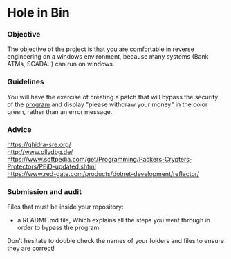 # Hole in Bin

### Objective

The objective of the project is that you are comfortable in reverse engineering on a windows environment, because many systems (Bank ATMs, SCADA..) can run on windows.

### Guidelines

You will have the exercise of creating a patch that will bypass the security of the [program](./resources/hole-in-bin.exe) and display "please withdraw your money" in the color green, rather than an error message..

### Advice

https://ghidra-sre.org/  
http://www.ollydbg.de/  
https://www.softpedia.com/get/Programming/Packers-Crypters-Protectors/PEiD-updated.shtml  
https://www.red-gate.com/products/dotnet-development/reflector/

### Submission and audit

Files that must be inside your repository:

- a README.md file, Which explains all the steps you went through in order to bypass the program.

Don’t hesitate to double check the names of your folders and files to ensure they are correct!
